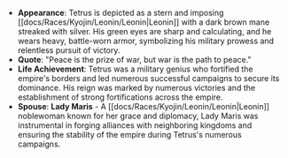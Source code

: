 - **Appearance**: Tetrus is depicted as a stern and imposing [[docs/Races/Kyojin/Leonin/Leonin|Leonin]] with a dark brown mane streaked with silver. His green eyes are sharp and calculating, and he wears heavy, battle-worn armor, symbolizing his military prowess and relentless pursuit of victory.
- **Quote**: "Peace is the prize of war, but war is the path to peace."
- **Life Achievement**: Tetrus was a military genius who fortified the empire's borders and led numerous successful campaigns to secure its dominance. His reign was marked by numerous victories and the establishment of strong fortifications across the empire.
- **Spouse**: **Lady Maris** - A [[docs/Races/Kyojin/Leonin/Leonin|Leonin]] noblewoman known for her grace and diplomacy, Lady Maris was instrumental in forging alliances with neighboring kingdoms and ensuring the stability of the empire during Tetrus's numerous campaigns.